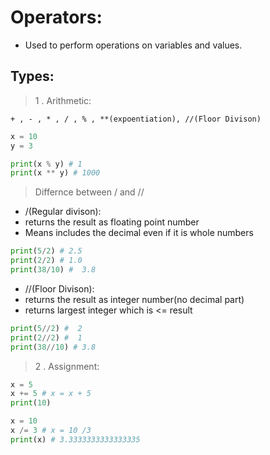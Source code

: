 # Operators:

- Used to perform operations on variables and values.

## Types:

> 1 . Arithmetic:

```
+ , - , * , / , % , **(expoentiation), //(Floor Divison)
```

```py
x = 10
y = 3

print(x % y) # 1
print(x ** y) # 1000
```

> Differnce between / and //

- /(Regular divison):
- returns the result as floating point number
- Means includes the decimal even if it is whole numbers

```py
print(5/2) # 2.5
print(2/2) # 1.0
print(38/10) #  3.8
```

- //(Floor Divison):
- returns the result as integer number(no decimal part)
- returns largest integer which is <= result

```py
print(5//2) #  2
print(2//2) #  1
print(38//10) # 3.8
```

> 2 . Assignment:

```py
x = 5
x += 5 # x = x + 5
print(10)
```

```py
x = 10
x /= 3 # x = 10 /3
print(x) # 3.3333333333333335
```
